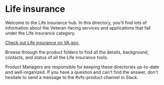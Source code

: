 # Life insurance
Welcome to the Life insurance hub. In this directory, you'll find lots of information about the Veteran-facing services and applications that fall under the Life insurance category.

[Check out Life insurance on VA.gov.](https://www.va.gov/life-insurance/)

Browse through the product folders to find all the details, background, contacts, and status of all the Life insurance tools. 

Product Managers are responsible for keeping these directories up-to-date and well-organized. If you have a question and can't find the answer, don't hesitate to send a message to the #vfs-product channel in Slack.
